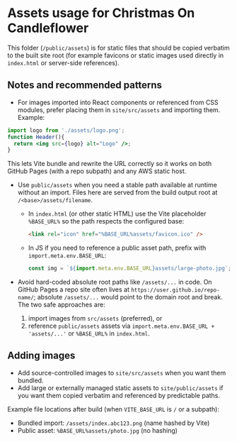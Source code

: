 Assets usage for Christmas On Candleflower
=========================================

This folder (`/public/assets`) is for static files that should be copied verbatim to the built site root (for example favicons or static images used directly in `index.html` or server-side references).

Notes and recommended patterns
------------------------------

- For images imported into React components or referenced from CSS modules, prefer placing them in `site/src/assets` and importing them. Example:

```jsx
import logo from './assets/logo.png';
function Header(){
  return <img src={logo} alt="Logo" />;
}
```

This lets Vite bundle and rewrite the URL correctly so it works on both GitHub Pages (with a repo subpath) and any AWS static host.

- Use `public/assets` when you need a stable path available at runtime without an import. Files here are served from the build output root at `/<base>/assets/filename`.

  - In `index.html` (or other static HTML) use the Vite placeholder `%BASE_URL%` so the path respects the configured base:

    ```html
    <link rel="icon" href="%BASE_URL%assets/favicon.ico" />
    ```

  - In JS if you need to reference a public asset path, prefix with `import.meta.env.BASE_URL`:

    ```js
    const img = `${import.meta.env.BASE_URL}assets/large-photo.jpg`;
    ```

- Avoid hard-coded absolute root paths like `/assets/...` in code. On GitHub Pages a repo site often lives at `https://user.github.io/repo-name/`; absolute `/assets/...` would point to the domain root and break. The two safe approaches are:
  1) import images from `src/assets` (preferred), or
  2) reference `public/assets` assets via `import.meta.env.BASE_URL + 'assets/...'` or `%BASE_URL%` in `index.html`.

Adding images
--------------
- Add source-controlled images to `site/src/assets` when you want them bundled.
- Add large or externally managed static assets to `site/public/assets` if you want them copied verbatim and referenced by predictable paths.

Example file locations after build (when `VITE_BASE_URL` is `/` or a subpath):
- Bundled import: `/assets/index.abc123.png` (name hashed by Vite)
- Public asset: `%BASE_URL%assets/photo.jpg` (no hashing)

